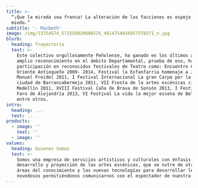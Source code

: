 ```yaml
---
title: >-
  “¡Que la mirada sea franca! La alteración de las facciones es espejo del
  miedo.” 
subtitle: '- Macbeth'
image: /img/13754574_571558929688525_4814754816957578371_n.jpg
blurb:
  heading: Trayectoria
  text: >-
    Este colectivo orgullosamente Peñolense, ha ganado en los últimos años un
    amplio reconocimiento en el ámbito Departamental, prueba de eso, ha sido su
    participación en reconocidos festivales de Teatro como: Encuentro GATO del
    Oriente Antioqueño 2009- 2014, Festival la Exfanfarria homenaje a José
    Manuel Freidel 2011, I Festival Internacional La gran Carpa por la paz
    ciudad de Barrancabermeja 2011, VII Fiesta de la artes escénicas ciudad de
    Medellín 2011, XVIII Festival Caña de Brava de Sonsón 2013, I Festival El
    Faro de Alejandría 2013, VI Festival La vida la mejor escena de Bello 2014,
    entre otros.
intro:
  heading: ...
  text: ...
products:
  - image: ''
    text: ''
  - image: ''
values:
  heading: Quienes Somos
  text: >-
    Somos una empresa de servicios artísticos y culturales con énfasis en el
    desarrollo y proyección de las artes escénicas, que se nutre de otras
    áreas del conocimiento y las nuevas tecnologías para desarrollar lenguajes
    novedosos permitiéndonos comunicarnos con el espectador de nuestra época.
---
```


